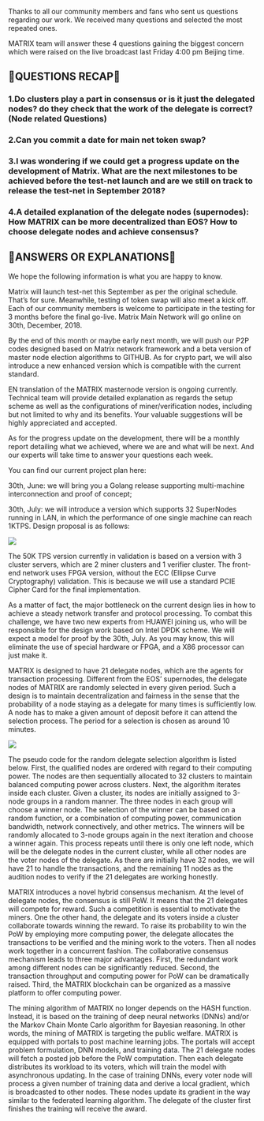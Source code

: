 Thanks to all our community members and fans who sent us questions regarding our work. We received many questions and selected the most repeated ones.

MATRIX team will answer these 4 questions gaining the biggest concern which were raised on the live broadcast last Friday 4:00 pm Beijing time.

## 🚀QUESTIONS RECAP🚀

### 1.Do clusters play a part in consensus or is it just the delegated nodes? do they check that the work of the delegate is correct?(Node related Questions) 

### 2.Can you commit a date for main net token swap?


### 3.I was wondering if we could get a progress update on the development of Matrix. What are the next milestones to be achieved before the test-net launch and are we still on track to release the test-net in September 2018?

### 4.A detailed explanation of the delegate nodes (supernodes): How MATRIX can be more decentralized than EOS? How to choose delegate nodes and achieve consensus?


## 🚀ANSWERS OR EXPLANATIONS🚀
We hope the following information is what you are happy to know.


Matrix will launch test-net this September as per the original schedule. That’s for sure.  Meanwhile, testing of token swap will also meet a kick off.  Each of our community members is welcome to participate in the testing for 3 months before the final go-live. Matrix Main Network will go online on 30th, December, 2018.

By the end of this month or maybe early next month, we will push our P2P codes designed based on Matrix network framework and a beta version of master node election algorithms to GITHUB. As for crypto part, we will also introduce a new enhanced version which is compatible with the current standard.


EN translation of the MATRIX masternode version is ongoing currently. Technical team will provide detailed explanation as regards the setup scheme as well as the configurations of miner/verification nodes, including but not limited to why and its benefits. Your valuable suggestions will be highly appreciated and accepted.


As for the progress update on the development, there will be a monthly report detailing what we achieved, where we are and what will be next. And our experts will take time to answer your questions each week.

You can find our current project plan here:

30th, June: we will bring you a Golang release supporting multi-machine interconnection and proof of concept;

30th, July: we will introduce a version which supports 32 SuperNodes running in LAN, in which the performance of one single machine can reach 1KTPS. Design proposal is as follows:

![](https://i.imgur.com/YUkXtwq.png)


The 50K TPS version currently in validation is based on a version with 3 cluster servers, which are 2 miner clusters and 1 verifier cluster. The front-end network uses FPGA version, without the ECC (Ellipse Curve Cryptography) validation. This is because we will use a standard PCIE Cipher Card for the final implementation.

As a matter of fact, the major bottleneck on the current design lies in how to achieve a steady network transfer and protocol processing. To combat this challenge, we have two new experts from HUAWEI joining us, who will be responsible for the design work based on Intel DPDK scheme. We will expect a model for proof  by the 30th, July. As you may know, this will eliminate the use of special hardware or FPGA, and a X86 processor can just make it.

MATRIX is designed to have 21 delegate nodes, which are the agents for transaction processing. Different from the EOS’ supernodes, the delegate nodes of MATRIX are randomly selected in every given period. Such a design is to maintain decentralization and fairness in the sense that the probability of a node staying as a delegate for many times is sufficiently low. A node has to make a given amount of deposit before it can attend the selection process. The period for a selection is chosen as around 10 minutes.

![](https://i.imgur.com/1S9Tk7h.png)

The pseudo code for the random delegate selection algorithm is listed below. First, the qualified nodes are ordered with regard to their computing power. The nodes are then sequentially allocated to 32 clusters to maintain balanced computing power across clusters. Next, the algorithm iterates inside each cluster. Given a cluster, its nodes are initially assigned to 3-node groups in a random manner. The three nodes in each group will choose a winner node. The selection of the winner can be based on a random function, or a combination of computing power, communication bandwidth, network connectively, and other metrics. The winners will be randomly allocated to 3-node groups again in the next iteration and choose a winner again. This process repeats until there is only one left node, which will be the delegate nodes in the current cluster, while all other nodes are the voter nodes of the delegate. As there are initially have 32 nodes, we will have 21 to handle the transactions, and the remaining 11 nodes as the audition nodes to verify if the 21 delegates are working honestly.

MATRIX introduces a novel hybrid consensus mechanism. At the level of delegate nodes, the consensus is still PoW. It means that the 21 delegates will compete for reward. Such a competition is essential to motivate the miners. One the other hand, the delegate and its voters inside a cluster collaborate towards winning the reward. To raise its probability to win the PoW by employing more computing power, the delegate allocates the transactions to be verified and the mining work to the voters. Then all nodes work together in a concurrent fashion. The collaborative consensus mechanism leads to three major advantages. First, the redundant work among different nodes can be significantly reduced. Second, the transaction throughput and computing power for PoW can be dramatically raised. Third, the MATRIX blockchain can be organized as a massive platform to offer computing power. 

The mining algorithm of MATRIX no longer depends on the HASH function. Instead, it is based on the training of deep neural networks (DNNs) and/or the Markov Chain Monte Carlo algorithm for Bayesian reasoning. In other words, the mining of MATRIX is targeting the public welfare. MATRIX is equipped with portals to post machine learning jobs. The portals will accept problem formulation, DNN models, and training data. The 21 delegate nodes will fetch a posted job before the PoW computation. Then each delegate distributes its workload to its voters, which will train the model with asynchronous updating. In the case of training DNNs, every voter node will process a given number of training data and derive a local gradient, which is broadcasted to other nodes. These nodes update its gradient in the way similar to the federated learning algorithm. The delegate of the cluster first finishes the training will receive the award. 
